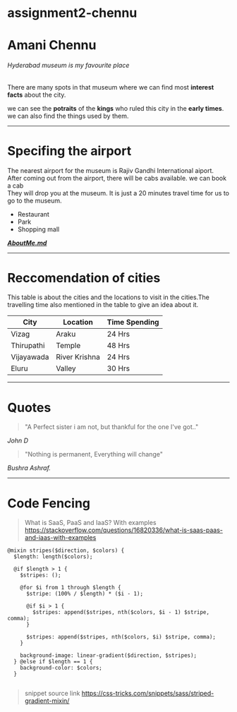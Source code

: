 # assignment2-chennu

# Amani Chennu

###### Hyderabad museum is my favourite place 

There are many spots in that museum where we can find most **interest facts** about the city. 

we can see the **potraits** of the __kings__ who ruled this city in the __early times__. we can also find the things used by them.

---
# Specifing the airport 

The nearest airport for the museum is Rajiv Gandhi International aiport.<br>
After coming out from the airport, there will be cabs available. we can book a cab <br>
They will drop you at the museum. It is just a 20 minutes travel time for us to go to the museum.

*   Restaurant
*   Park
*   Shopping mall

***[AboutMe.md](./AboutMe.md)***

***

# Reccomendation of cities
This table is about the cities and the locations to visit in the cities.The travelling time also mentioned in the table to give an idea about it.

|  City    | Location   | Time Spending |
|   ---    |  ---       |  ---    |
|Vizag     | Araku      | 24 Hrs  |
|Thirupathi|Temple      |  48 Hrs |
|Vijayawada|River Krishna|  24 Hrs|
|Eluru     |Valley       |  30 Hrs|

***

# Quotes 
> "A Perfect sister i am not, but thankful for the one I've got.."

*John D*

>"Nothing is permanent, Everything will change"

*Bushra Ashraf.*

***

# Code Fencing
> What is SaaS, PaaS and IaaS? With examples
><https://stackoverflow.com/questions/16820336/what-is-saas-paas-and-iaas-with-examples>


```
@mixin stripes($direction, $colors) {
  $length: length($colors);
  
  @if $length > 1 {
    $stripes: ();
    
    @for $i from 1 through $length {
      $stripe: (100% / $length) * ($i - 1);
      
      @if $i > 1 {
        $stripes: append($stripes, nth($colors, $i - 1) $stripe, comma);
      }
      
      $stripes: append($stripes, nth($colors, $i) $stripe, comma);
    }
    
    background-image: linear-gradient($direction, $stripes);
  } @else if $length == 1 {
    background-color: $colors;
  }
  
  ```
  > snippet source link
  ><https://css-tricks.com/snippets/sass/striped-gradient-mixin/>